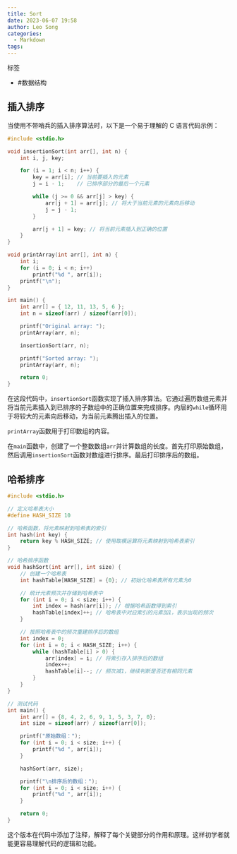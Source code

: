 ```yaml
---
title: Sort
date: 2023-06-07 19:58
author: Leo Song
categories:
  - Markdown
tags:
---
```


标签

- #数据结构 


## 插入排序

当使用不带哨兵的插入排序算法时，以下是一个易于理解的 C 语言代码示例：

```c
#include <stdio.h>

void insertionSort(int arr[], int n) {
    int i, j, key;

    for (i = 1; i < n; i++) {
        key = arr[i]; // 当前要插入的元素
        j = i - 1;    // 已排序部分的最后一个元素

        while (j >= 0 && arr[j] > key) {
            arr[j + 1] = arr[j]; // 将大于当前元素的元素向后移动
            j = j - 1;
        }

        arr[j + 1] = key; // 将当前元素插入到正确的位置
    }
}

void printArray(int arr[], int n) {
    int i;
    for (i = 0; i < n; i++)
        printf("%d ", arr[i]);
    printf("\n");
}

int main() {
    int arr[] = { 12, 11, 13, 5, 6 };
    int n = sizeof(arr) / sizeof(arr[0]);

    printf("Original array: ");
    printArray(arr, n);

    insertionSort(arr, n);

    printf("Sorted array: ");
    printArray(arr, n);

    return 0;
}
```

在这段代码中，`insertionSort`函数实现了插入排序算法。它通过遍历数组元素并将当前元素插入到已排序的子数组中的正确位置来完成排序。内层的`while`循环用于将较大的元素向后移动，为当前元素腾出插入的位置。

`printArray`函数用于打印数组的内容。

在`main`函数中，创建了一个整数数组`arr`并计算数组的长度。首先打印原始数组，然后调用`insertionSort`函数对数组进行排序。最后打印排序后的数组。

## 哈希排序

```c
#include <stdio.h>

// 定义哈希表大小
#define HASH_SIZE 10

// 哈希函数，将元素映射到哈希表的索引
int hash(int key) {
    return key % HASH_SIZE; // 使用取模运算将元素映射到哈希表索引
}

// 哈希排序函数
void hashSort(int arr[], int size) {
    // 创建一个哈希表
    int hashTable[HASH_SIZE] = {0}; // 初始化哈希表所有元素为0

    // 统计元素频次并存储到哈希表中
    for (int i = 0; i < size; i++) {
        int index = hash(arr[i]); // 根据哈希函数得到索引
        hashTable[index]++; // 哈希表中对应索引的元素加1，表示出现的频次
    }

    // 按照哈希表中的频次重建排序后的数组
    int index = 0;
    for (int i = 0; i < HASH_SIZE; i++) {
        while (hashTable[i] > 0) {
            arr[index] = i; // 将索引存入排序后的数组
            index++;
            hashTable[i]--; // 频次减1，继续判断是否还有相同元素
        }
    }
}

// 测试代码
int main() {
    int arr[] = {8, 4, 2, 6, 9, 1, 5, 3, 7, 0};
    int size = sizeof(arr) / sizeof(arr[0]);

    printf("原始数组：");
    for (int i = 0; i < size; i++) {
        printf("%d ", arr[i]);
    }

    hashSort(arr, size);

    printf("\n排序后的数组：");
    for (int i = 0; i < size; i++) {
        printf("%d ", arr[i]);
    }

    return 0;
}
```

这个版本在代码中添加了注释，解释了每个关键部分的作用和原理。这样初学者就能更容易理解代码的逻辑和功能。
